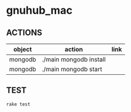 gnuhub_mac
=================

ACTIONS
---------------

| object     | action                   | link |
| ---------- | ------------------------ | ---- |
| mongodb    | ./main mongodb install   |      |
| mongodb    | ./main mongodb  start    |      |

TEST
---------------

```
rake test
```